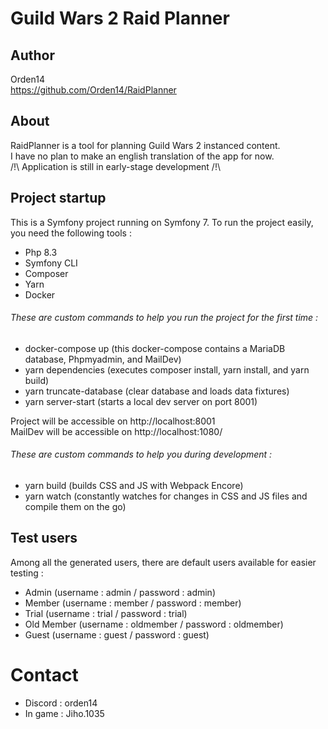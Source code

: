 # Guild Wars 2 Raid Planner

## Author
Orden14  
https://github.com/Orden14/RaidPlanner

## About
RaidPlanner is a tool for planning Guild Wars 2 instanced content.  
I have no plan to make an english translation of the app for now.  
/!\ Application is still in early-stage development /!\

## Project startup
This is a Symfony project running on Symfony 7. To run the project easily, you need the following tools :
- Php 8.3
- Symfony CLI
- Composer
- Yarn
- Docker

###### These are custom commands to help you run the project for the first time :
- docker-compose up (this docker-compose contains a MariaDB database, Phpmyadmin, and MailDev)
- yarn dependencies (executes composer install, yarn install, and yarn build)
- yarn truncate-database (clear database and loads data fixtures)
- yarn server-start (starts a local dev server on port 8001)

Project will be accessible on http://localhost:8001  
MailDev will be accessible on http://localhost:1080/

###### These are custom commands to help you during development :
- yarn build (builds CSS and JS with Webpack Encore)
- yarn watch (constantly watches for changes in CSS and JS files and compile them on the go)

## Test users
Among all the generated users, there are default users available for easier testing :
- Admin (username : admin / password : admin)
- Member (username : member / password : member)
- Trial (username : trial / password : trial)
- Old Member (username : oldmember / password : oldmember)
- Guest (username : guest / password : guest)

# Contact
* Discord : orden14
* In game : Jiho.1035
